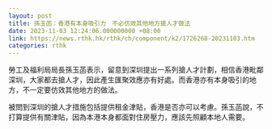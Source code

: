 ```yaml
---
layout: post
title: 孫玉菡：香港有本身吸引力　不必仿效其他地方搶人才做法
date: 2023-11-03 12:24:06.000000000 +08:00
link: https://news.rthk.hk/rthk/ch/component/k2/1726268-20231103.htm
categories: rthk
---
```


勞工及福利局局長孫玉菡表示，留意到深圳提出一系列搶人才計劃，相信香港毗鄰深圳，大家都去搶人才，因此產生匯聚效應亦有好處。而香港亦有本身吸引的地方，不一定要仿效其他地方的做法。

被問到深圳的搶人才措施包括提供租金津貼，香港是否亦可以考慮。孫玉菡說，不打算提供有關津貼，因為本港本身都面對住房壓力，應該先照顧本地人需要。
